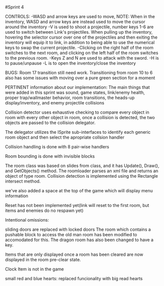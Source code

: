 #Sprint 4

CONTROLS: 
-WASD and arrow keys are used to move, NOTE: When in the inventory, WASD and arrow keys are instead used to move the cursor around the inventory
-V is used to shoot a projectile, number keys 1-6 are used to switch between Link's projectiles.
When pulling up the inventory, hovering the selector cursor over one of the projectiles and then exiting the inventory will equip it to link, 
in addition to being able to use the numerical keys to swap the current projectile.
-Clicking on the right half of the room switches to the next room, and clicking on the left half of the room switches to the previous room.
-Keys Z and N are used to attack with the sword.
-H is to pause/unpause
-L is to open the inventory/close the inventory


BUGS:
Room 17 transition still need work.
Transitioning from room 10 to 6 also has some issues with moving over a pure green section for a moment


PERTINENT information about our implementation:
The main things that were added in this sprint was sound, game states, link/enemy health, proper trap/wallmaster behavior, room transitions, the heads-up display/inventory, and enemy projectile collisions

Collision detector uses exhaustive checking to compare every object in room with every other object in room, once a collision is detected,
the two objects are passed to the collision delegator.

The delegator utilizes the ISprite sub-interfaces to identify each generic room object and then select the apropriate collsion handler

Collision handling is done with 8 pair-wise handlers

Room bounding is done with invisible blocks

The room class was based on slides from class, and it has Update(),
Draw(), and GetObjects() method. The roomloader parses an xml file and returns an object of type room. Collision detection is 
implemented using the Rectangle intersect method. 

we've also added a space at the top of the game which will display menu information



Reset has not been implemented yet(link will reset to the first room, but items and enemies do no respawn yet)

Intentional omissions:

sliding doors are replaced with locked doors
The room which contains a pushable block to access the old man room has been modified to accomodated for this. The dragon room 
has also been changed to have a key. 

Items that are only displayed once a room has been cleared are now  displayed in the room pre-clear state.

Clock Item is not in the game

small red and blue hearts: replaced funcionality with big read hearts


